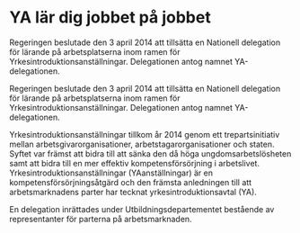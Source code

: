 # YA lär dig jobbet på jobbet

Regeringen beslutade den 3 april 2014 att tillsätta en Nationell delegation
för lärande på arbetsplatserna inom ramen för Yrkesintroduktionsanställningar.
Delegationen antog namnet YA-delegationen.

Regeringen beslutade den 3 april 2014 att tillsätta en Nationell delegation
för lärande på arbetsplatserna inom ramen för Yrkesintroduktionsanställningar.
Delegationen antog namnet YA-delegationen.

Yrkesintroduktionsanställningar tillkom år 2014 genom ett trepartsinitiativ mellan arbetsgivarorganisationer, arbetstagarorganisationer och staten. Syftet var främst att bidra till att sänka den då höga ungdomsarbetslösheten samt att bidra till en mer effektiv kompetensförsörjning i arbetslivet. Yrkesintroduktionsanställningar (YAanställningar) är en kompetensförsörjningsåtgärd och den främsta anledningen till att arbetsmarknadens parter har tecknat yrkesintroduktionsavtal (YA).

En delegation inrättades under Utbildningsdepartementet bestående
av representanter för parterna på arbetsmarknaden.
